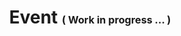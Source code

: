 <h1 align="center">
   <b>
        Event
    </b>
    <small><small><small>
        ( Work in progress ... )
    </small></small></small>
</h1>
